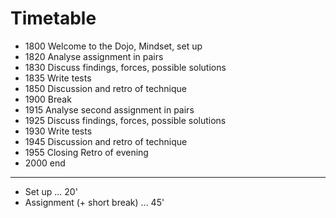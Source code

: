 Timetable
=========

* 1800 Welcome to the Dojo, Mindset, set up
* 1820 Analyse assignment in pairs
* 1830 Discuss findings, forces, possible solutions
* 1835 Write tests
* 1850 Discussion and retro of technique
* 1900 Break
* 1915 Analyse second assignment in pairs
* 1925 Discuss findings, forces, possible solutions
* 1930 Write tests
* 1945 Discussion and retro of technique
* 1955 Closing Retro of evening
* 2000 end

---

* Set up ... 20'
* Assignment (+ short break) ... 45'
